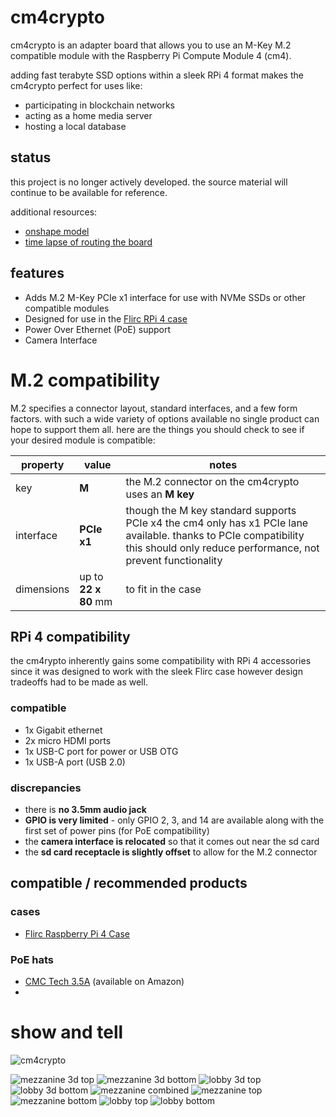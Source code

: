 # cm4crypto

cm4crypto is an adapter board that allows you to use an M-Key M.2 compatible module with the Raspberry Pi Compute Module 4 (cm4).

adding fast terabyte SSD options within a sleek RPi 4 format makes the cm4crypto perfect for uses like:
* participating in blockchain networks
* acting as a home media server
* hosting a local database

## status

this project is no longer actively developed.
the source material will continue to be available for reference.

additional resources:

* [onshape model](https://cad.onshape.com/documents/3095ac02ee5d7dd8a1b9e12a/w/86bdcc88d4120b9515956abd/e/6d8a025f4a8b2a44825a6443?renderMode=0&uiState=6629d60ecf655f459d6d604c)
* [time lapse of routing the board](https://youtu.be/ZWktmO8pLDk)

## features

* Adds M.2 M-Key PCIe x1 interface for use with NVMe SSDs or other compatible modules
* Designed for use in the [Flirc RPi 4 case](https://flirc.tv/more/raspberry-pi-4-case)
* Power Over Ethernet (PoE) support
* Camera Interface

# M.2 compatibility

M.2 specifies a connector layout, standard interfaces, and a few form factors. with such a wide variety of options available no single product can hope to support them all. here are the things you should check to see if your desired module is compatible:

property | value | notes
--- | ------- | ------
key | **M** | the M.2 connector on the cm4crypto uses an **M key**
interface | **PCIe x1** | though the M key standard supports PCIe x4 the cm4 only has x1 PCIe lane available. thanks to PCIe compatibility this should only reduce performance, not prevent functionality
dimensions | up to **22 x 80** mm | to fit in the case 

## RPi 4 compatibility

the cm4rypto inherently gains some compatibility with RPi 4 accessories since it was designed to work with the sleek Flirc case however design tradeoffs had to be made as well. 

### compatible

* 1x Gigabit ethernet
* 2x micro HDMI ports
* 1x USB-C port for power or USB OTG
* 1x USB-A port (USB 2.0)

### discrepancies

* there is **no 3.5mm audio jack**
* **GPIO is very limited** - only GPIO 2, 3, and 14 are available along with the first set of power pins (for PoE compatibility)
* the **camera interface is relocated** so that it comes out near the sd card
* the **sd card receptacle is slightly offset** to allow for the M.2 connector

## compatible / recommended products

### cases
* [Flirc Raspberry Pi 4 Case](https://flirc.tv/more/raspberry-pi-4-case)

### PoE hats
* [CMC Tech 3.5A](https://cctvfactory.com/copy-of-cmc-tech-5-2v-3-5a-17-5watt-power-over-ethernet-poe-hat-for-raspberry-pi-4-model-b-and-pi-3-model-b-ieee-802-3af-or-802-3at-poe-network-standard-compliant-made-in-rpc/) (available on Amazon)
* 

# show and tell

![cm4crypto](./assets/complete-tl.jpeg)

![mezzanine 3d top](./assets/mezzanine-3d-t.png)
![mezzanine 3d bottom](./assets/mezzanine-3d-b.png)
![lobby 3d top](./assets/lobby-3d-t.png)
![lobby 3d bottom](./assets/lobby-3d-b.png)
![mezzanine combined](./assets/mezzanine-tb.png)
![mezzanine top](./assets/mezzanine-t.png)
![mezzanine bottom](./assets/mezzanine-b.png)
![lobby top](./assets/lobby-t.png)
![lobby bottom](./assets/lobby-b.png)
